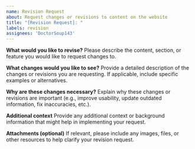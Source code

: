 ```yaml
---
name: Revision Request
about: Request changes or revisions to content on the website
title: "[Revision Request]: "
labels: revision
assignees: 'DoctorSoup143'
---
```


**What would you like to revise?**
Please describe the content, section, or feature you would like to request changes to.

**What changes would you like to see?**
Provide a detailed description of the changes or revisions you are requesting. If applicable, include specific examples or alternatives.

**Why are these changes necessary?**
Explain why these changes or revisions are important (e.g., improve usability, update outdated information, fix inaccuracies, etc.).

**Additional context**
Provide any additional context or background information that might help in implementing your request.

**Attachments (optional)**
If relevant, please include any images, files, or other resources to help clarify your revision request.
